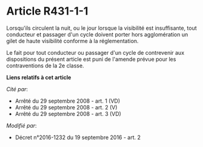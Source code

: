 # Article R431-1-1

Lorsqu'ils circulent la nuit, ou le jour lorsque la visibilité est insuffisante, tout conducteur et passager d'un cycle
doivent porter hors agglomération un gilet de haute visibilité conforme à la réglementation. 

Le fait pour tout conducteur ou passager d'un cycle de contrevenir aux dispositions du présent article est puni de l'amende
prévue pour les contraventions de la 2e classe.

**Liens relatifs à cet article**

_Cité par_:

  - Arrêté du 29 septembre 2008 - art. 1 (VD)
  - Arrêté du 29 septembre 2008 - art. 2 (V)
  - Arrêté du 29 septembre 2008 - art. 3 (VD)

_Modifié par_:

  - Décret n°2016-1232 du 19 septembre 2016 - art. 2
